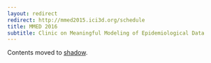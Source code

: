```yaml
---
layout: redirect
redirect: http://mmed2015.ici3d.org/schedule
title: MMED 2016
subtitle: Clinic on Meaningful Modeling of Epidemiological Data
---
```


Contents moved to [shadow](./shadow).
